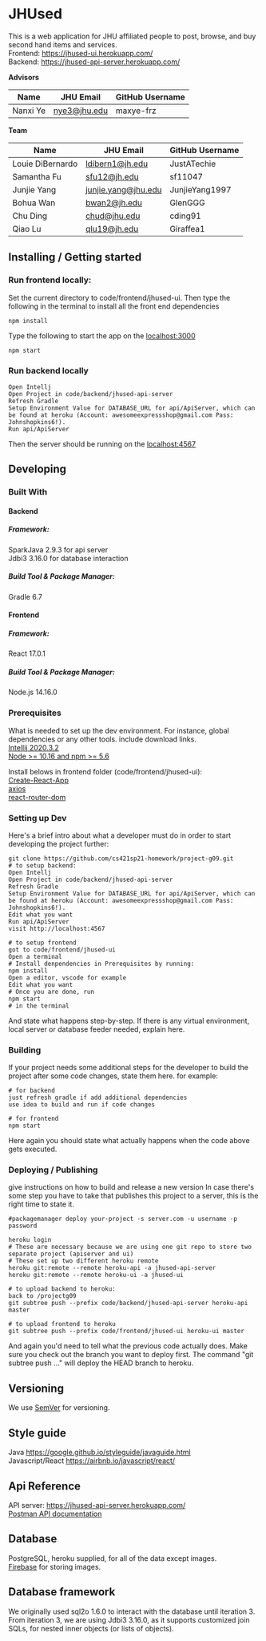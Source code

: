 # JHUsed

 This is a web application for JHU affiliated people to post, browse, and buy second hand items and services.   
 Frontend: https://jhused-ui.herokuapp.com/  
 Backend: https://jhused-api-server.herokuapp.com/

**Advisors** 

| Name | JHU Email | GitHub Username |
| ---- | --------- | --------------- |
| Nanxi Ye | nye3@jhu.edu | maxye-frz |

**Team**

|        Name          |       JHU Email       |  GitHub Username   |
| -------------------- | --------------------- | ------------------ |
|   Louie DiBernardo   |    ldibern1@jh.edu    |    JustATechie     |
|     Samantha Fu      |     sfu12@jh.edu      |      sf11047       |
|     Junjie Yang      |  junjie.yang@jhu.edu  |   JunjieYang1997   |
|      Bohua Wan       |     bwan2@jh.edu      |      GlenGGG       |
|      Chu Ding        |     chud@jhu.edu      |      cding91       |
|       Qiao Lu        |    qlu19@jh.edu       |     Giraffea1      |

## Installing / Getting started

### Run frontend locally:
Set the current directory to code/frontend/jhused-ui. Then type the following in the terminal to install all the front end dependencies

```shell
npm install
```
Type the following to start the app on the [localhost:3000](http://localhost:3000)
```shell
npm start
```
### Run backend locally
```shell
Open Intellj
Open Project in code/backend/jhused-api-server
Refresh Gradle
Setup Environment Value for DATABASE_URL for api/ApiServer, which can be found at heroku (Account: awesomeexpressshop@gmail.com Pass: Johnshopkins6!).
Run api/ApiServer
```
Then the server should be running on the [localhost:4567](http://localhost:4567)

## Developing

### Built With
#### Backend
##### Framework:
SparkJava 2.9.3 for api server  
Jdbi3 3.16.0 for database interaction

##### Build Tool & Package Manager:
Gradle 6.7  

#### Frontend
##### Framework:
React 17.0.1  

##### Build Tool & Package Manager:
Node.js 14.16.0

### Prerequisites
What is needed to set up the dev environment. For instance, global dependencies or any other tools. include download links.  
[Intellij 2020.3.2](https://www.jetbrains.com/idea/)  
[Node >= 10.16 and npm >= 5.6](https://nodejs.org/en/)  

Install belows in frontend folder (code/frontend/jhused-ui):  
[Create-React-App](https://github.com/facebookincubator/create-react-app)    
[axios](https://github.com/axios/axios)  
[react-router-dom](https://reactrouter.com/web/guides/quick-start)  


### Setting up Dev

Here's a brief intro about what a developer must do in order to start developing
the project further:

```shell
git clone https://github.com/cs421sp21-homework/project-g09.git
# to setup backend:
Open Intellj
Open Project in code/backend/jhused-api-server
Refresh Gradle
Setup Environment Value for DATABASE_URL for api/ApiServer, which can be found at heroku (Account: awesomeexpressshop@gmail.com Pass: Johnshopkins6!).
Edit what you want
Run api/ApiServer
visit http://localhost:4567

# to setup frontend
got to code/frontend/jhused-ui
Open a terminal
# Install denpendencies in Prerequisites by running:
npm install
Open a editor, vscode for example
Edit what you want
# Once you are done, run
npm start
# in the terminal
```

And state what happens step-by-step. If there is any virtual environment, local server or database feeder needed, explain here.

### Building

If your project needs some additional steps for the developer to build the
project after some code changes, state them here. for example:

```shell
# for backend
just refresh gradle if add additional dependencies
use idea to build and run if code changes

# for frontend
npm start
```

Here again you should state what actually happens when the code above gets
executed.

### Deploying / Publishing
give instructions on how to build and release a new version
In case there's some step you have to take that publishes this project to a
server, this is the right time to state it.

```shell
#packagemanager deploy your-project -s server.com -u username -p password

heroku login
# These are necessary because we are using one git repo to store two separate project (apiserver and ui)
# These set up two different heroku remote
heroku git:remote --remote heroku-api -a jhused-api-server
heroku git:remote --remote heroku-ui -a jhused-ui

# to upload backend to heroku:
back to /projectg09
git subtree push --prefix code/backend/jhused-api-server heroku-api master

# to upload frontend to heroku
git subtree push --prefix code/frontend/jhused-ui heroku-ui master
```


And again you'd need to tell what the previous code actually does.
Make sure you check out the branch you want to deploy first. The command "git subtree push ..." will deploy the HEAD branch to heroku. 


## Versioning

We use [SemVer](http://semver.org/) for versioning. 

<!--## Configuration-->

<!--Here you should write what are all of the configurations a user can enter when using the project.-->

<!--## Tests-->

<!--Describe and show how to run the tests with code examples.-->
<!--Explain what these tests test and why.-->

<!--```shell-->
<!--Give an example-->
<!--```-->

## Style guide

Java
https://google.github.io/styleguide/javaguide.html  
Javascript/React
https://airbnb.io/javascript/react/  

## Api Reference

API server: https://jhused-api-server.herokuapp.com/  
[Postman API documentation](https://documenter.getpostman.com/view/14357023/Tz5i8zkB)  

## Database

PostgreSQL, heroku supplied, for all of the data except images.  
[Firebase](https://firebase.google.com/products/storage) for storing images.  

## Database framework
We originally used sql2o 1.6.0 to interact with the database until iteration 3.  
From iteration 3, we are using Jdbi3 3.16.0, as it supports customized join SQLs, for nested inner objects (or lists of objects).
